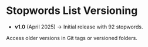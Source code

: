 # Stopwords List Versioning
- **v1.0** (April 2025) → Initial release with 92 stopwords.

Access older versions in Git tags or versioned folders.
